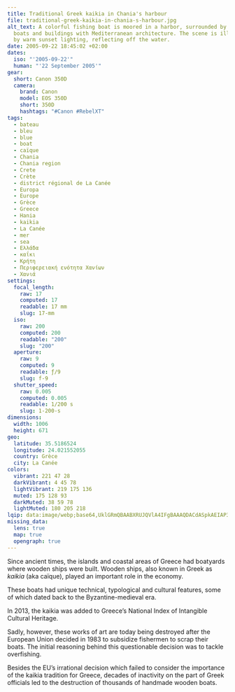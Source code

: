 ```yaml
---
title: Traditional Greek kaikia in Chania's harbour
file: traditional-greek-kaikia-in-chania-s-harbour.jpg
alt_text: A colorful fishing boat is moored in a harbor, surrounded by various
  boats and buildings with Mediterranean architecture. The scene is illuminated
  by warm sunset lighting, reflecting off the water.
date: 2005-09-22 18:45:02 +02:00
dates:
  iso: "'2005-09-22'"
  human: "'22 September 2005'"
gear:
  short: Canon 350D
  camera:
    brand: Canon
    model: EOS 350D
    short: 350D
    hashtags: "#Canon #RebelXT"
tags:
  - bateau
  - bleu
  - blue
  - boat
  - caïque
  - Chania
  - Chania region
  - Crete
  - Crète
  - district régional de La Canée
  - Europa
  - Europe
  - Grèce
  - Greece
  - Hania
  - kaikia
  - La Canée
  - mer
  - sea
  - Ελλάδα
  - καΐκι
  - Κρήτη
  - Περιφερειακή ενότητα Χανίων
  - Χανιά
settings:
  focal_length:
    raw: 17
    computed: 17
    readable: 17 mm
    slug: 17-mm
  iso:
    raw: 200
    computed: 200
    readable: "200"
    slug: "200"
  aperture:
    raw: 9
    computed: 9
    readable: ƒ/9
    slug: f-9
  shutter_speed:
    raw: 0.005
    computed: 0.005
    readable: 1/200 s
    slug: 1-200-s
dimensions:
  width: 1006
  height: 671
geo:
  latitude: 35.5186524
  longitude: 24.021552055
  country: Grèce
  city: La Canée
colors:
  vibrant: 221 47 28
  darkVibrant: 4 45 78
  lightVibrant: 219 175 136
  muted: 175 128 93
  darkMuted: 38 59 78
  lightMuted: 180 205 218
lqip: data:image/webp;base64,UklGRmQBAABXRUJQVlA4IFgBAAAQDACdASpkAEIAP3Gqy1+0q7+1qvFbI/AuCWIAzBTD0U9SmHWe9liPFhKWiBNTSPSWNwSpktK4ziZ5qQ3Bphxiw1wD9KSb2iJMZiJSVHG3Po7itTcDjOQ+lmaWCoyyRmV11uokIGAn8AAA/tAeEgQkfBehpfr9zdMC83X8KUB7x51E+u3rtvKaeaq5cJ29E/VZ36cXk/Pjf1im+Q+kP2aoOhi8KOr8UBP9b1+rYwvbmUf3jtVaOIuhCU8dMkY3JvTw9bKFjv/m7IMAfOn72R7ilMysr12uE0nibKyWBv675EQSsK9u0TliF2JDPK894hDl8HCkOyBbkAS1aDGIvBsrZt5PAIAAkpeeR6ap4C6lQcowt1VyqKkhB1bFGGMApVDxwNUTiqiyGJYET1/ECQ48rnA2hIbM46BcFLCJ07NY3bVlyneWuNPh4sfs1Bg3bg3lfbInuQAAAA==
missing_data:
  lens: true
  map: true
  opengraph: true
---
```


Since ancient times, the islands and coastal areas of Greece had boatyards where wooden ships were built. Wooden ships, also known in Greek as *kaikia* (aka caïque), played an important role in the economy.

These boats had unique technical, typological and cultural features, some of which dated back to the Byzantine-medieval era.

In 2013, the kaikia was added to Greece’s National Index of Intangible Cultural Heritage.

Sadly, however, these works of art are today being destroyed after the European Union decided in 1983 to subsidize fishermen to scrap their boats. The initial reasoning behind this questionable decision was to tackle overfishing.

Besides the EU’s irrational decision which failed to consider the importance of the kaikia tradition for Greece, decades of inactivity on the part of Greek officials led to the destruction of thousands of handmade wooden boats.
